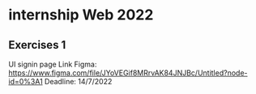 # internship Web 2022


## Exercises 1
UI signin page
Link Figma: https://www.figma.com/file/JYoVEGif8MRrvAK84JNJBc/Untitled?node-id=0%3A1
Deadline: 14/7/2022


